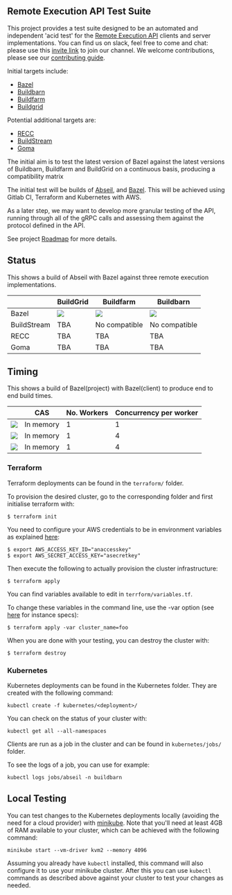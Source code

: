 ## Remote Execution API Test Suite

This project provides a test suite designed to be an automated and independent 'acid test' for the [Remote Execution API](https://github.com/bazelbuild/remote-apis) clients and server implementations. You can find us on slack, feel free to come and chat: please use this [invite link](http://tiny.cc/tihy5y) to join our channel. We welcome contributions, please see our [contributing guide](https://gitlab.com/remote-apis-testing/remote-apis-testing/blob/master/CONTRIBUTING.md).

Initial targets include:
* [Bazel](https://bazel.build/)
* [Buildbarn](https://github.com/buildbarn)
* [Buildfarm](https://github.com/bazelbuild/bazel-buildfarm)
* [Buildgrid](https://gitlab.com/BuildGrid/buildgrid)

Potential additional targets are:
* [RECC](https://gitlab.com/bloomberg/recc)
* [BuildStream](https://gitlab.com/BuildStream/buildstream)
* [Goma](https://chromium.googlesource.com/infra/goma/server/#)

The initial aim is to test the latest version of Bazel against the latest versions of Buildbarn, Buildfarm and BuildGrid on a continuous basis, producing a compatibility matrix

The initial test will be builds of [Abseil](https://github.com/abseil), and [Bazel](https://github.com/bazelbuild/bazel). This will be achieved using Gitlab CI, Terraform and Kubernetes with AWS.

As a later step, we may want to develop more granular testing of the API, running through all of the gRPC calls and assessing them against the protocol defined in the API. 

See project [Roadmap](https://gitlab.com/remote-apis-testing/remote-apis-testing/wikis/roadmap) for more details.


## Status

This shows a build of Abseil with Bazel against three remote execution implementations.

|             | BuildGrid             | Buildfarm             | Buildbarn             |
| ----------- | --------------------- | --------------------- | --------------------- |
| Bazel       | ![][abseil-buildgrid] | ![][abseil-buildfarm] | ![][abseil-buildbarn] |
| BuildStream | TBA                   | No compatible         | No compatible         |
| RECC        | TBA                   | TBA                   | TBA                   |
| Goma        | TBA                   | TBA                   | TBA                   |

[abseil-buildgrid]: https://gitlab.com/remote-apis-testing/remote-apis-testing/builds/artifacts/master/raw/public/buildgrid-deployed.svg?job=pages
[abseil-buildfarm]: https://gitlab.com/remote-apis-testing/remote-apis-testing/builds/artifacts/master/raw/public/buildfarm-deployed.svg?job=pages
[abseil-buildbarn]: https://gitlab.com/remote-apis-testing/remote-apis-testing/builds/artifacts/master/raw/public/buildbarn-deployed.svg?job=pages


## Timing

This shows a build of Bazel(project) with Bazel(client) to produce end to end build times.

|                      | CAS        | No. Workers | Concurrency per worker |
| -------------------- | ---------- | ----------- | ---------------------- |
| ![][bazel-buildgrid] | In memory  | 1           | 1                      |
| ![][bazel-buildfarm] | In memory  | 1           | 4                      |
| ![][bazel-buildbarn] | In memory  | 1           | 4                      |

[bazel-buildgrid]: https://gitlab.com/remote-apis-testing/remote-apis-testing/builds/artifacts/master/raw/public/buildgrid-time.svg?job=pages
[bazel-buildfarm]: https://gitlab.com/remote-apis-testing/remote-apis-testing/builds/artifacts/master/raw/public/buildfarm-time.svg?job=pages
[bazel-buildbarn]: https://gitlab.com/remote-apis-testing/remote-apis-testing/builds/artifacts/master/raw/public/buildbarn-time.svg?job=pages


### Terraform

Terraform deployments can be found in the `terraform/` folder.

To provision the desired cluster, go to the corresponding folder and first initialise terraform with:

```
$ terraform init
```
You need to configure your AWS credentials to be in environment variables as explained [here](https://www.terraform.io/docs/providers/aws/#environment-variables):

```
$ export AWS_ACCESS_KEY_ID="anaccesskey"
$ export AWS_SECRET_ACCESS_KEY="asecretkey"
```
Then execute the following to actually provision the cluster infrastructure:

```
$ terraform apply
```

You can find variables available to edit in  `terrform/variables.tf`.

To change these variables in the command line, use the -var option (see [here](https://aws.amazon.com/ec2/instance-types/) for instance specs):

```
$ terraform apply -var cluster_name=foo
```

When you are done with your testing, you can destroy the cluster with:

```
$ terraform destroy
```

### Kubernetes

Kubernetes deployments can be found in the Kubernetes folder. They are
created with the following command:

```
kubectl create -f kubernetes/<deployment>/
```

You can check on the status of your cluster with:

```
kubectl get all --all-namespaces
```

Clients are run as a job in the cluster and can be found in
`kubernetes/jobs/` folder.

To see the logs of a job, you can use for example:

```
kubectl logs jobs/abseil -n buildbarn
```

## Local Testing

You can test changes to the Kubernetes deployments locally (avoiding the
need for a cloud provider) with [minikube](https://github.com/kubernetes/minikube).
Note that you'll need at least 4GB of RAM available to your cluster,
which can be achieved with the following command:

```
minikube start --vm-driver kvm2 --memory 4096
```

Assuming you already have `kubectl` installed, this command will also
configure it to use your minikube cluster. After this you can use `kubectl`
commands as described above against your cluster to test your changes as
needed.
